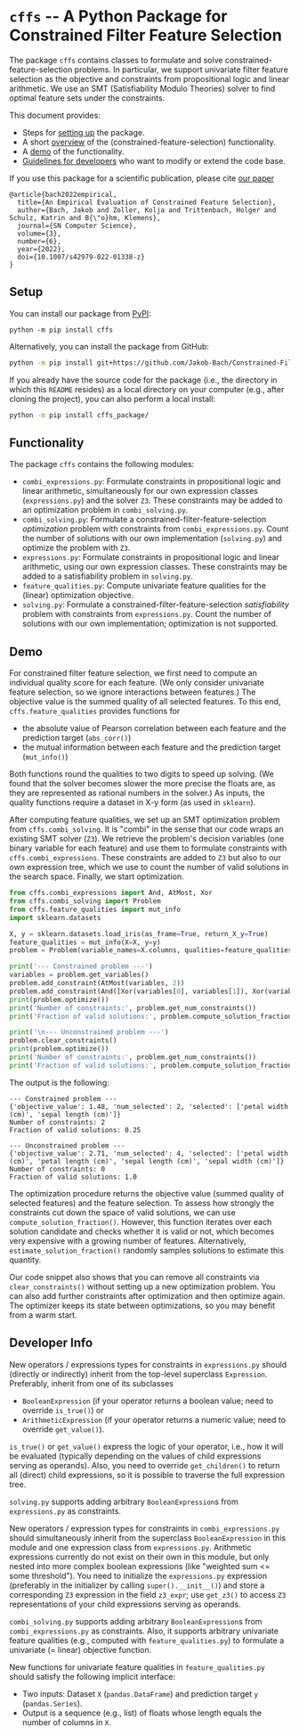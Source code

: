 # `cffs` -- A Python Package for Constrained Filter Feature Selection

The package `cffs` contains classes to formulate and solve constrained-feature-selection problems.
In particular, we support univariate filter feature selection as the objective
and constraints from propositional logic and linear arithmetic.
We use an SMT (Satisfiability Modulo Theories) solver to find optimal feature sets under the constraints.

This document provides:

- Steps for [setting up](#setup) the package.
- A short [overview](#functionality) of the (constrained-feature-selection) functionality.
- A [demo](#demo) of the functionality.
- [Guidelines for developers](#developer-info) who want to modify or extend the code base.

If you use this package for a scientific publication, please cite [our paper](https://doi.org/10.1007/s42979-022-01338-z)

```
@article{bach2022empirical,
  title={An Empirical Evaluation of Constrained Feature Selection},
  author={Bach, Jakob and Zoller, Kolja and Trittenbach, Holger and Schulz, Katrin and B{\"o}hm, Klemens},
  journal={SN Computer Science},
  volume={3},
  number={6},
  year={2022},
  doi={10.1007/s42979-022-01338-z}
}
```

## Setup

You can install our package from [PyPI](https://pypi.org/):

```
python -m pip install cffs
```

Alternatively, you can install the package from GitHub:

```bash
python -m pip install git+https://github.com/Jakob-Bach/Constrained-Filter-Feature-Selection.git#subdirectory=src/cffs_package
```

If you already have the source code for the package (i.e., the directory in which this `README` resides)
as a local directory on your computer (e.g., after cloning the project), you can also perform a local install:

```bash
python -m pip install cffs_package/
```

## Functionality

The package `cffs` contains the following modules:

- `combi_expressions.py`: Formulate constraints in propositional logic and linear arithmetic,
  simultaneously for our own expression classes (`expressions.py`) and the solver `Z3`.
  These constraints may be added to an optimization problem in `combi_solving.py`.
- `combi_solving.py`: Formulate a constrained-filter-feature-selection *optimization* problem
  with constraints from `combi_expressions.py`.
  Count the number of solutions with our own implementation (`solving.py`) and optimize the problem with `Z3`.
- `expressions.py`: Formulate constraints in propositional logic and linear arithmetic,
  using our own expression classes.
  These constraints may be added to a satisfiability problem in `solving.py`.
- `feature_qualities.py`: Compute univariate feature qualities for the (linear) optimization objective.
- `solving.py`: Formulate a constrained-filter-feature-selection *satisfiability* problem
  with constraints from `expressions.py`.
  Count the number of solutions with our own implementation; optimization is not supported.

## Demo

For constrained filter feature selection, we first need to compute an individual quality score for each feature.
(We only consider univariate feature selection, so we ignore interactions between features.)
The objective value is the summed quality of all selected features.
To this end, `cffs.feature_qualities` provides functions for

- the absolute value of Pearson correlation between each feature and the prediction target (`abs_corr()`)
- the mutual information between each feature and the prediction target (`mut_info()`)

Both functions round the qualities to two digits to speed up solving.
(We found that the solver becomes slower the more precise the floats are,
as they are represented as rational numbers in the solver.)
As inputs, the quality functions require a dataset in X-y form (as used in `sklearn`).

After computing feature qualities, we set up an SMT optimization problem from `cffs.combi_solving`.
It is "combi" in the sense that our code wraps an existing SMT solver (`Z3`).
We retrieve the problem's decision variables (one binary variable for each feature) and use them to
formulate constraints with `cffs.combi_expressions`.
These constraints are added to `Z3` but also to our own expression tree,
which we use to count the number of valid solutions in the search space.
Finally, we start optimization.

```python
from cffs.combi_expressions import And, AtMost, Xor
from cffs.combi_solving import Problem
from cffs.feature_qualities import mut_info
import sklearn.datasets

X, y = sklearn.datasets.load_iris(as_frame=True, return_X_y=True)
feature_qualities = mut_info(X=X, y=y)
problem = Problem(variable_names=X.columns, qualities=feature_qualities)

print('--- Constrained problem ---')
variables = problem.get_variables()
problem.add_constraint(AtMost(variables, 2))
problem.add_constraint(And([Xor(variables[0], variables[1]), Xor(variables[2], variables[3])]))
print(problem.optimize())
print('Number of constraints:', problem.get_num_constraints())
print('Fraction of valid solutions:', problem.compute_solution_fraction())

print('\n--- Unconstrained problem ---')
problem.clear_constraints()
print(problem.optimize())
print('Number of constraints:', problem.get_num_constraints())
print('Fraction of valid solutions:', problem.compute_solution_fraction())
```

The output is the following:

```
--- Constrained problem ---
{'objective_value': 1.48, 'num_selected': 2, 'selected': ['petal width (cm)', 'sepal length (cm)']}
Number of constraints: 2
Fraction of valid solutions: 0.25

--- Unconstrained problem ---
{'objective_value': 2.71, 'num_selected': 4, 'selected': ['petal width (cm)', 'petal length (cm)', 'sepal length (cm)', 'sepal width (cm)']}
Number of constraints: 0
Fraction of valid solutions: 1.0
```

The optimization procedure returns the objective value (summed quality of selected features)
and the feature selection.
To assess how strongly the constraints cut down the space of valid solutions,
we can use `compute_solution_fraction()`.
However, this function iterates over each solution candidate and checks whether it is valid or not,
which becomes very expensive with a growing number of features.
Alternatively, `estimate_solution_fraction()` randomly samples solutions to estimate this quantity.

Our code snippet also shows that you can remove all constraints via `clear_constraints()` without setting up a new optimization problem.
You can also add further constraints after optimization and then optimize again.
The optimizer keeps its state between optimizations, so you may benefit from a warm start.

## Developer Info

New operators / expressions types for constraints in `expressions.py` should (directly or indirectly)
inherit from the top-level superclass `Expression`. Preferably, inherit from one of its subclasses

- `BooleanExpression` (if your operator returns a boolean value; need to override `is_true()`) or
- `ArithmeticExpression` (if your operator returns a numeric value; need to override `get_value()`).

`is_true()` or `get_value()` express the logic of your operator, i.e., how it will be evaluated
(typically depending on the values of child expressions serving as operands).
Also, you need to override `get_children()` to return all (direct) child expressions,
so it is possible to traverse the full expression tree.

`solving.py` supports adding arbitrary `BooleanExpression`s from `expressions.py` as constraints.

New operators / expression types for constraints in `combi_expressions.py` should simultaneously inherit from
the superclass `BooleanExpression` in this module and one expression class from `expressions.py`.
Arithmetic expressions currently do not exist on their own in this module,
but only nested into more complex boolean expressions (like "weighted sum <= some threshold").
You need to initialize the `expressions.py` expression (preferably in the initializer by calling `super().__init__()`)
and store a corresponding `Z3` expression in the field `z3_expr`;
use `get_z3()` to access `Z3` representations of your child expressions serving as operands.

`combi_solving.py` supports adding arbitrary `BooleanExpression`s from `combi_expressions.py` as constraints.
Also, it supports arbitrary univariate feature qualities (e.g., computed with `feature_qualities.py`)
to formulate a univariate (= linear) objective function.

New functions for univariate feature qualities in `feature_qualities.py` should satisfy the following implicit interface:

- Two inputs: Dataset `X` (`pandas.DataFrame`) and prediction target `y` (`pandas.Series`).
- Output is a sequence (e.g., list) of floats whose length equals the number of columns in `X`.
